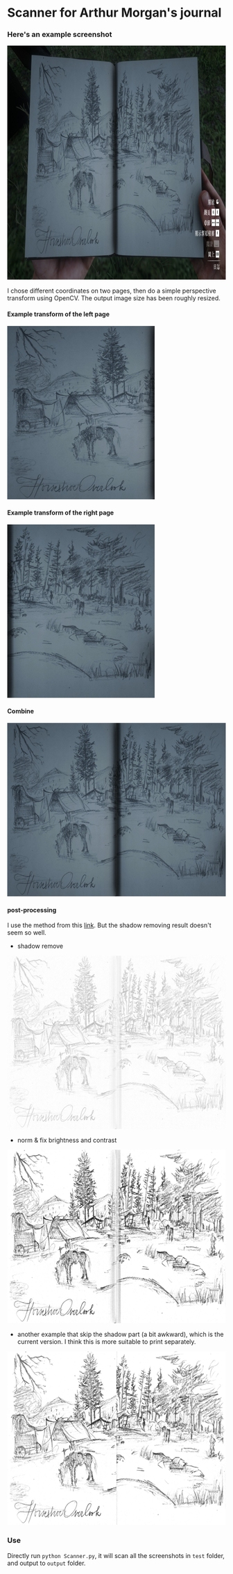 # Scanner for Arthur Morgan's journal

### Here's an example screenshot
<img src="https://github.com/charlieeWang/RDR2_Scanner_for_Arthur_Morgan-s_journal/blob/master/examples/20191213162042_1.jpg" height="540" width="960" />

I chose different coordinates on two pages, then do a simple perspective transform using OpenCV.
The output image size has been roughly resized.

#### Example transform of the left page
<img src="https://github.com/charlieeWang/RDR2_Scanner_for_Arthur_Morgan-s_journal/blob/master/examples/Scanned_left.jpg" height="400" width="340" />

#### Example transform of the right page
<img src="https://github.com/charlieeWang/RDR2_Scanner_for_Arthur_Morgan-s_journal/blob/master/examples/Scanned_right.jpg" height="400" width="340" />

#### Combine
<img src="https://github.com/charlieeWang/RDR2_Scanner_for_Arthur_Morgan-s_journal/blob/master/examples/concatenate.png" height="400" width="680" />

#### post-processing
I use the method from this [link](https://stackoverflow.com/questions/44752240/how-to-remove-shadow-from-scanned-images-using-opencv). But the shadow removing result doesn't seem so well.

- shadow remove
<img src="https://github.com/charlieeWang/RDR2_Scanner_for_Arthur_Morgan-s_journal/blob/master/examples/shadows_out.png" height="400" width="680" />

- norm & fix brightness and contrast

<img src="https://github.com/charlieeWang/RDR2_Scanner_for_Arthur_Morgan-s_journal/blob/master/examples/shadows_out_norm.jpg" height="400" width="680" />

- another example that skip the shadow part (a bit awkward), which is the current version. I think this is more suitable to print separately.
<img src="https://github.com/charlieeWang/RDR2_Scanner_for_Arthur_Morgan-s_journal/blob/master/output/20191213162042_1.jpg" height="400" width="680"  />

### Use
Directly run `python Scanner.py`, it will scan all the screenshots in `test` folder, and output to `output` folder.
